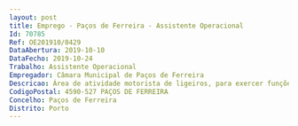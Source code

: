 ```yaml
--- 
layout: post
title: Emprego - Paços de Ferreira - Assistente Operacional
Id: 70785
Ref: OE201910/0429
DataAbertura: 2019-10-10
DataFecho: 2019-10-24
Trabalho: Assistente Operacional
Empregador: Câmara Municipal de Paços de Ferreira
Descricao: Área de atividade motorista de ligeiros, para exercer funções no Município de Paços de Ferreira  exercício de funções de complexidade funcional de grau 1, com a categoria de assistente operacional, com o conteúdo funcional descrito no Anexo à LTFP, executando, na área de atividade Município de Paços de Ferreira, as seguintes tarefas  condução de viaturas ligeiras para transporte de bens e pessoas, tendo em atenção a segurança dos utilizadores e dos bens  cuida da manutenção das viaturas que lhe forem distribuídas  recebe e entrega expediente ou encomendas, participa as anomalias verificadas  é responsável pelos equipamentos sob a sua guarda e pela sua correta utilização.
CodigoPostal: 4590-527 PAÇOS DE FERREIRA
Concelho: Paços de Ferreira
Distrito: Porto
--- 
```

